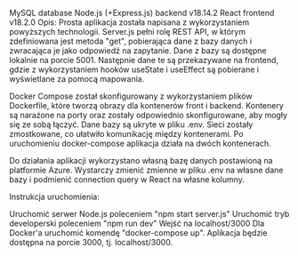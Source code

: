 MySQL database
Node.js (+Express.js) backend v18.14.2
React frontend v18.2.0
Opis:
Prosta aplikacja została napisana z wykorzystaniem powyższych technologii. Server.js pełni rolę REST API, w którym zdefiniowana jest metoda "get", pobierająca dane z bazy danych i zwracająca je jako odpowiedź na zapytanie. Dane z bazy są dostępne lokalnie na porcie 5001. Następnie dane te są przekazywane na frontend, gdzie z wykorzystaniem hooków useState i useEffect są pobierane i wyświetlane za pomocą mapowania.

Docker Compose został skonfigurowany z wykorzystaniem plików Dockerfile, które tworzą obrazy dla kontenerów front i backend. Kontenery są narażone na porty oraz zostały odpowiednio skonfigurowane, aby mogły się ze sobą łączyć. Dane bazy są ukryte w pliku .env. Sieci zostały zmostkowane, co ułatwiło komunikację między kontenerami. Po uruchomieniu docker-compose aplikacja działa na dwóch kontenerach.

Do działania aplikacji wykorzystano własną bazę danych postawioną na platformie Azure. Wystarczy zmienić zmienne w pliku .env na własne dane bazy i podmienić connection query w React na własne kolumny.

Instrukcja uruchomienia:

Uruchomić serwer Node.js poleceniem "npm start server.js"
Uruchomić tryb developerski poleceniem "npm run dev"
Wejść na localhost/3000
Dla Docker'a uruchomić komendę "docker-compose up". Aplikacja będzie dostępna na porcie 3000, tj. localhost/3000.
